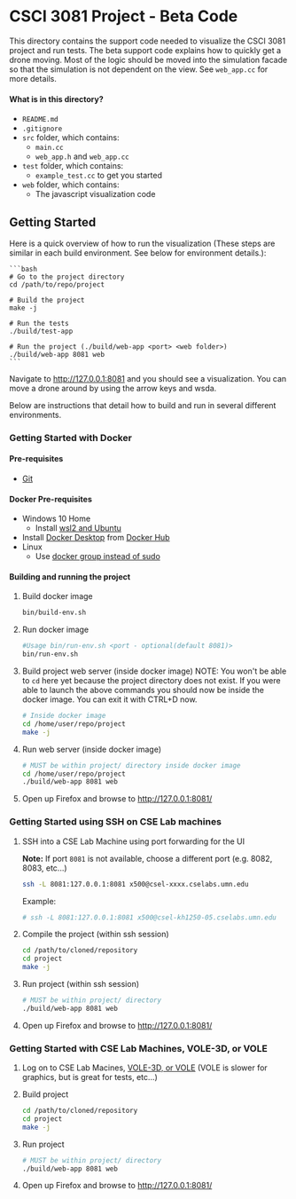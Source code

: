 # CSCI 3081 Project - Beta Code

This directory contains the support code needed to visualize the CSCI 3081 project and run tests.  The beta support code explains how to quickly get a drone moving.  Most of the logic should be moved into the simulation facade so that the simulation is not dependent on the view.  See <code>web_app.cc</code> for more details.

#### What is in this directory?
<ul>
  <li>  <code>README.md</code>
  <li>  <code>.gitignore</code>
  <li>  <code>src</code> folder, which contains:
    <ul>
      <li>  <code>main.cc</code>
      <li>  <code>web_app.h</code> and <code>web_app.cc</code>
    </ul>
  <li>  <code>test</code> folder, which contains:
    <ul>
      <li>  <code>example_test.cc</code> to get you started
    </ul>
  <li>  <code>web</code> folder, which contains:
    <ul>
      <li> The javascript visualization code
    </ul>
</ul>

## Getting Started

Here is a quick overview of how to run the visualization (These steps are similar in each build environment.  See below for environment details.):

    ```bash
    # Go to the project directory
    cd /path/to/repo/project
    
    # Build the project
    make -j
    
    # Run the tests
    ./build/test-app
    
    # Run the project (./build/web-app <port> <web folder>)
    ./build/web-app 8081 web
    ```
    
Navigate to http://127.0.0.1:8081 and you should see a visualization.  You can move a drone around by using the arrow keys and wsda.  

Below are instructions that detail how to build and run in several different environments.  

### Getting Started with Docker

#### Pre-requisites
  * [Git](https://git-scm.com/)

#### Docker Pre-requisites
  * Windows 10 Home
    * Install [wsl2 and Ubuntu](https://www.youtube.com/watch?v=ilKQHAFeQR0&list=RDCMUCzLbHrU7U3cUDNQWWAqjceA&start_radio=1&t=7)
  * Install [Docker Desktop](https://hub.docker.com/?overlay=onboarding) from [Docker Hub](https://hub.docker.com/)
  * Linux
    * Use [docker group instead of sudo](https://www.digitalocean.com/community/tutorials/how-to-install-and-use-docker-on-ubuntu-18-04)

#### Building and running the project

1. Build docker image

    ```bash
    bin/build-env.sh
    ```

2. Run docker image

    ```bash
    #Usage bin/run-env.sh <port - optional(default 8081)>
    bin/run-env.sh
    ```
    
3. Build project web server (inside docker image) NOTE: You won't be able to `cd` here yet because the project directory does not exist. If you were able to launch the above commands you should now be inside the docker image. You can exit it with CTRL+D now.

    ```bash
    # Inside docker image
    cd /home/user/repo/project
    make -j
    ```
    
4. Run web server (inside docker image)

    ```bash
    # MUST be within project/ directory inside docker image
    cd /home/user/repo/project
    ./build/web-app 8081 web
    ```
    
5. Open up Firefox and browse to http://127.0.0.1:8081/


### Getting Started using SSH on CSE Lab machines

1. SSH into a CSE Lab Machine using port forwarding for the UI

   **Note:** If port `8081` is not available, choose a different port (e.g. 8082, 8083, etc...)

    ```bash
    ssh -L 8081:127.0.0.1:8081 x500@csel-xxxx.cselabs.umn.edu
    ```
    
    Example:
    ```bash
    # ssh -L 8081:127.0.0.1:8081 x500@csel-kh1250-05.cselabs.umn.edu
    ```

2. Compile the project (within ssh session)

    ```bash
    cd /path/to/cloned/repository
    cd project
    make -j
    ```
    
 2. Run project (within ssh session)

    ```bash
    # MUST be within project/ directory
    ./build/web-app 8081 web
    ```

5. Open up Firefox and browse to http://127.0.0.1:8081/

### Getting Started with CSE Lab Machines, VOLE-3D, or VOLE

1. Log on to CSE Lab Macines, [VOLE-3D, or VOLE](https://vole.cse.umn.edu/) (VOLE is slower for graphics, but is great for tests, etc...)

2. Build project

    ```bash
    cd /path/to/cloned/repository
    cd project
    make -j
    ```
    
 2. Run project

    ```bash
    # MUST be within project/ directory
    ./build/web-app 8081 web
    ```
    
 5. Open up Firefox and browse to http://127.0.0.1:8081/
